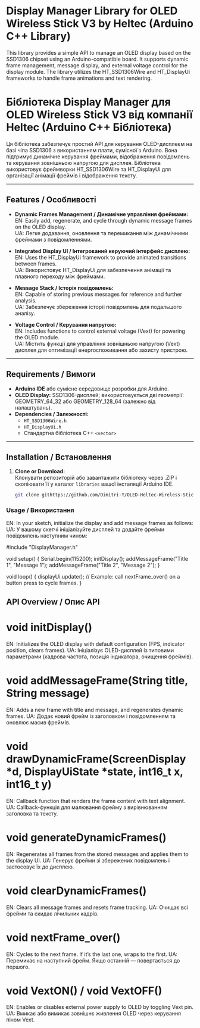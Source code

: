 # Display Manager Library for OLED Wireless Stick V3 by Heltec (Arduino C++ Library)

This library provides a simple API to manage an OLED display based on the SSD1306 chipset using an Arduino-compatible board. It supports dynamic frame management, message display, and external voltage control for the display module. The library utilizes the HT_SSD1306Wire and HT_DisplayUi frameworks to handle frame animations and text rendering.

# Бібліотека Display Manager для OLED Wireless Stick V3 від компанії Heltec (Arduino C++ Бібліотека)

Ця бібліотека забезпечує простий API для керування OLED-дисплеєм на базі чіпа SSD1306 з використанням плати, сумісної з Arduino. Вона підтримує динамічне керування фреймами, відображення повідомлень та керування зовнішньою напругою для дисплея. Бібліотека використовує фреймворки HT_SSD1306Wire та HT_DisplayUi для організації анімації фреймів і відображення тексту.

---

## Features / Особливості

- **Dynamic Frames Management / Динамічне управління фреймами:**  
  EN: Easily add, regenerate, and cycle through dynamic message frames on the OLED display.  
  UA: Легке додавання, оновлення та перемикання між динамічними фреймами з повідомленнями.

- **Integrated Display UI / Інтегрований керуючий інтерфейс дисплею:**  
  EN: Uses the HT_DisplayUi framework to provide animated transitions between frames.  
  UA: Використовує HT_DisplayUi для забезпечення анімації та плавного переходу між фреймами.

- **Message Stack / Історія повідомлень:**  
  EN: Capable of storing previous messages for reference and further analysis.  
  UA: Забезпечує збереження історії повідомлень для подальшого аналізу.

- **Voltage Control / Керування напругою:**  
  EN: Includes functions to control external voltage (Vext) for powering the OLED module.  
  UA: Містить функції для управління зовнішньою напругою (Vext) дисплея для оптимізації енергоспоживання або захисту пристрою.

---

## Requirements / Вимоги

- **Arduino IDE** або сумісне середовище розробки для Arduino.
- **OLED Display:** SSD1306-дисплей; використовується дві геометрії: GEOMETRY_64_32 або GEOMETRY_128_64 (залежно від налаштувань).
- **Dependencies / Залежності:**
  - `HT_SSD1306Wire.h`
  - `HT_DisplayUi.h`
  - Стандартна бібліотека C++ `<vector>`

---

## Installation / Встановлення

1. **Clone or Download:**  
   Клонувати репозиторій або завантажити бібліотеку через .ZIP  і скопіювати її у каталог `libraries` вашої інсталяції Arduino IDE.
   
   ```bash
   git clone githttps://github.com/Dimitri-Y/OLED-Heltec-Wireless-Stick-V3.git

### Usage / Використання
EN: In your sketch, initialize the display and add message frames as follows:
UA: У вашому скетчі ініціалізуйте дисплей та додайте фрейми повідомлень наступним чином:

#include "DisplayManager.h"

void setup() {
  Serial.begin(115200);
  initDisplay();
  addMessageFrame("Title 1", "Message 1");
  addMessageFrame("Title 2", "Message 2");
}

void loop() {
  displayUi.update();
  // Example: call nextFrame_over() on a button press to cycle frames.
}

## API Overview / Опис API
# void initDisplay()
EN: Initializes the OLED display with default configuration (FPS, indicator position, clears frames).
UA: Ініціалізує OLED-дисплей із типовими параметрами (кадрова частота, позиція індикатора, очищення фреймів).

# void addMessageFrame(String title, String message)
EN: Adds a new frame with title and message, and regenerates dynamic frames.
UA: Додає новий фрейм із заголовком і повідомленням та оновлює масив фреймів.

# void drawDynamicFrame(ScreenDisplay *d, DisplayUiState *state, int16_t x, int16_t y)
EN: Callback function that renders the frame content with text alignment.
UA: Callback-функція для малювання фрейму з вирівнюванням заголовка та тексту.

# void generateDynamicFrames()
EN: Regenerates all frames from the stored messages and applies them to the display UI.
UA: Генерує фрейми зі збережених повідомлень і застосовує їх до дисплею.

# void clearDynamicFrames()
EN: Clears all message frames and resets frame tracking.
UA: Очищає всі фрейми та скидає лічильник кадрів.

# void nextFrame_over()
EN: Cycles to the next frame. If it’s the last one, wraps to the first.
UA: Перемикає на наступний фрейм. Якщо останній — повертається до першого.

# void VextON() / void VextOFF()
EN: Enables or disables external power supply to OLED by toggling Vext pin.
UA: Вмикає або вимикає зовнішнє живлення OLED через керування піном Vext.
